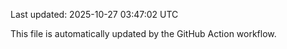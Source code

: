 Last updated: 2025-10-27 03:47:02 UTC

This file is automatically updated by the GitHub Action workflow.
